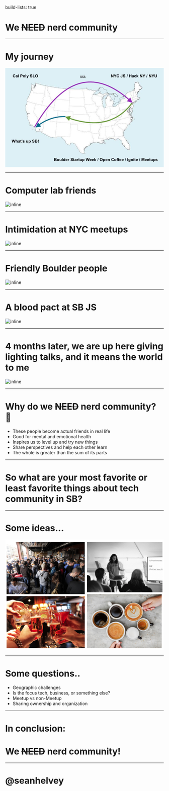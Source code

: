 build-lists: true


# We ~~NEED~~ **nerd** community

---

# My journey

![inline](united-states-map-vector.jpg)

---

# Computer lab friends

![inline](http://www.globalnerdy.com/wp-content/uploads/2014/11/80s-computer-lab.jpg)

---

# Intimidation at NYC meetups

![inline](http://inthesetimes.com/images/articles/doyle_pax_dickinson_techcrunch_tech_bros.jpg)

---

# Friendly Boulder people

![inline](https://inspiringapps.com/wp-content/uploads/2019/03/blog-bsw-f2015-1200x800.jpg)

---

# A blood pact at SB JS

![inline](https://media.giphy.com/media/YjkpQBAmu7YAm1HI08/giphy.gif)

---

# 4 months later, we are up here giving lighting talks, and it means the world to me

![inline](https://media1.tenor.com/images/de6f045eb378b116bf3857615ea6165b/tenor.gif?itemid=9671099)

---

# Why do we ~~NEED~~ **nerd** community? 🤔 

- These people become actual friends in real life
- Good for mental and emotional health
- Inspires us to level up and try new things
- Share perspectives and help each other learn
- The whole is greater than the sum of its parts

---

# So what are your most favorite or least favorite things about tech community in SB?

---

# Some ideas...

![inline](collage.png)

----

# Some questions..

- Geographic challenges
- Is the focus tech, business, or something else?
- Meetup vs non-Meetup
- Sharing ownership and organization

----

# In conclusion:
# We ~~NEED~~ **nerd** community!

----

# @seanhelvey